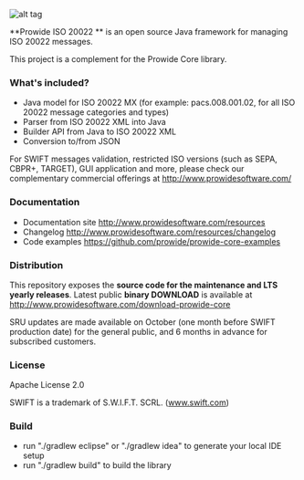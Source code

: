 ![alt tag](http://www.prowidesoftware.com/img/logoPW_800x253-300dpi.jpg)


**Prowide ISO 20022 ** is an open source Java framework for managing ISO 20022 messages.

This project is a complement for the Prowide Core library.

### What's included?

* Java model for ISO 20022 MX (for example: pacs.008.001.02, for all ISO 20022 message categories and types)
* Parser from ISO 20022 XML into Java
* Builder API from Java to ISO 20022 XML
* Conversion to/from JSON

For SWIFT messages validation, restricted ISO versions (such as SEPA, CBPR+, TARGET), GUI application and more, please check our complementary commercial offerings at http://www.prowidesoftware.com/

### Documentation
* Documentation site http://www.prowidesoftware.com/resources
* Changelog http://www.prowidesoftware.com/resources/changelog
* Code examples https://github.com/prowide/prowide-core-examples

### Distribution
This repository exposes the **source code for the maintenance and LTS yearly releases**. 
Latest public **binary DOWNLOAD** is available at http://www.prowidesoftware.com/download-prowide-core

SRU updates are made available on October (one month before SWIFT production date) for the general public, and 6 months in advance for subscribed customers.

### License

Apache License 2.0

SWIFT is a trademark of S.W.I.F.T. SCRL. (www.swift.com)

### Build

* run "./gradlew eclipse" or "./gradlew idea" to generate your local IDE setup
* run "./gradlew build" to build the library
